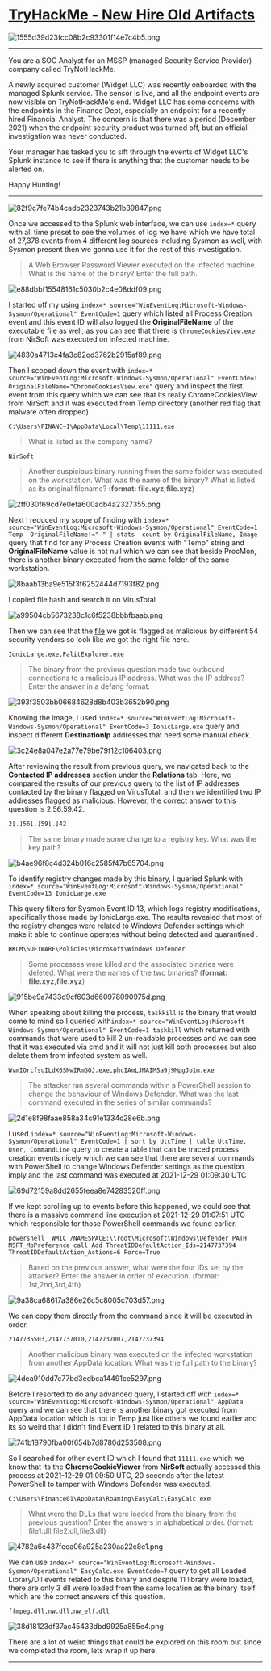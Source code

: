 # [TryHackMe - New Hire Old Artifacts](https://tryhackme.com/room/newhireoldartifacts)
![1555d39d23fcc08b2c93301f14e7c4b5.png](../../_resources/1555d39d23fcc08b2c93301f14e7c4b5.png)
***
You are a SOC Analyst for an MSSP (managed Security Service Provider) company called TryNotHackMe.

A newly acquired customer (Widget LLC) was recently onboarded with the managed Splunk service. The sensor is live, and all the endpoint events are now visible on TryNotHackMe's end. Widget LLC has some concerns with the endpoints in the Finance Dept, especially an endpoint for a recently hired Financial Analyst. The concern is that there was a period (December 2021) when the endpoint security product was turned off, but an official investigation was never conducted. 

Your manager has tasked you to sift through the events of Widget LLC's Splunk instance to see if there is anything that the customer needs to be alerted on. 

Happy Hunting!
***
![82f9c7fe74b4cadb2323743b21b39847.png](../../_resources/82f9c7fe74b4cadb2323743b21b39847.png)

Once we accessed to the Splunk web interface, we can use `index=*` query with all time preset to see the volumes of log we have which we have total of 27,378 events from 4 different log sources including Sysmon as well, with Sysmon present then we gonna use it for the rest of this investigation.

>A Web Browser Password Viewer executed on the infected machine. What is the name of the binary? Enter the full path.

![e88dbbf15548161c5030b2c4e08ddf09.png](../../_resources/e88dbbf15548161c5030b2c4e08ddf09.png)

I started off my using `index=* source="WinEventLog:Microsoft-Windows-Sysmon/Operational" EventCode=1` query which listed all Process Creation event and this event ID will also logged the **OriginalFileName** of the executable file as well, as you can see that there is `ChromeCookiesView.exe` from NirSoft was executed on infected machine.

![4830a4713c4fa3c82ed3762b2915af89.png](../../_resources/4830a4713c4fa3c82ed3762b2915af89.png)

Then I scoped down the event with `index=* source="WinEventLog:Microsoft-Windows-Sysmon/Operational" EventCode=1 OriginalFileName="ChromeCookiesView.exe"` query and inspect the first event from this query which we can see that its really ChromeCookiesView from NirSoft and it was executed from Temp directory (another red flag that malware often dropped).

```
C:\Users\FINANC~1\AppData\Local\Temp\11111.exe
```

>What is listed as the company name?
```
NirSoft
```

>Another suspicious binary running from the same folder was executed on the workstation. What was the name of the binary? What is listed as its original filename? (**format: file.xyz,file.xyz**)

![2ff030f69cd7e0efa600adb4a2327355.png](../../_resources/2ff030f69cd7e0efa600adb4a2327355.png)

Next I reduced my scope of finding with `index=* source="WinEventLog:Microsoft-Windows-Sysmon/Operational" EventCode=1 Temp  OriginalFileName!="-" | stats  count by OriginalFileName, Image` query that find for any Process Creation events with "Temp" string and **OriginalFileName** value is not null which we can see that beside ProcMon, there is another binary executed from the same folder of the same workstation.

![8baab13ba9e515f3f6252444d7193f82.png](../../_resources/8baab13ba9e515f3f6252444d7193f82.png)

I copied file hash and search it on VirusTotal

![a99504cb5673238c1c6f5238bbbfbaab.png](../../_resources/a99504cb5673238c1c6f5238bbbfbaab.png)

Then we can see that the [file](https://www.virustotal.com/gui/file/a798591090c33182526993e634f67fb09e69d243b82a042d26d63c0b9bfba47a/detection) we got is flagged as malicious by different 54 security vendors so look like we got the right file here.

```
IonicLarge.exe,PalitExplorer.exe
```

>The binary from the previous question made two outbound connections to a malicious IP address. What was the IP address? Enter the answer in a defang format.

![393f3503bb06684628d8b403b3652b90.png](../../_resources/393f3503bb06684628d8b403b3652b90.png)

Knowing the image, I used `index=* source="WinEventLog:Microsoft-Windows-Sysmon/Operational" EventCode=3 IonicLarge.exe` query and inspect different **DestinationIp** addresses that need some manual check.

![3c24e8a047e2a77e79be79f12c106403.png](../../_resources/3c24e8a047e2a77e79be79f12c106403.png)

After reviewing the result from previous query, we navigated back to the **Contacted IP addresses** section under the **Relations** tab. Here, we compared the results of our previous query to the list of IP addresses contacted by the binary flagged on VirusTotal. and then we identified two IP addresses flagged as malicious. However, the correct answer to this question is 2.56.59.42.

```
2[.]56[.]59[.]42
```

>The same binary made some change to a registry key. What was the key path?

![b4ae96f8c4d324b016c2585f47b65704.png](../../_resources/b4ae96f8c4d324b016c2585f47b65704.png)

To identify registry changes made by this binary, I queried Splunk with `index=* source="WinEventLog:Microsoft-Windows-Sysmon/Operational" EventCode=13 IonicLarge.exe`

This query filters for Sysmon Event ID 13, which logs registry modifications, specifically those made by IonicLarge.exe. The results revealed that most of the registry changes were related to Windows Defender settings which make it able to continue operates without being detected and quarantined .

```
HKLM\SOFTWARE\Policies\Microsoft\Windows Defender
```

>Some processes were killed and the associated binaries were deleted. What were the names of the two binaries? (**format: file.xyz,file.xyz**)

![915be9a7433d9cf603d660978090975d.png](../../_resources/915be9a7433d9cf603d660978090975d.png)

When speaking about killing the process, `taskkill` is the binary that would come to mind so I queried with`index=* source="WinEventLog:Microsoft-Windows-Sysmon/Operational" EventCode=1 taskkill` which returned with commands that were used to kill 2 un-readable processes and we can see that it was executed via cmd and it will not just kill both processes but also delete them from infected system as well. 

```
WvmIOrcfsuILdX6SNwIRmGOJ.exe,phcIAmLJMAIMSa9j9MpgJo1m.exe
```

>The attacker ran several commands within a PowerShell session to change the behaviour of Windows Defender. What was the last command executed in the series of similar commands?

![2d1e8f98faae858a34c91e1334c28e6b.png](../../_resources/2d1e8f98faae858a34c91e1334c28e6b.png)

I used `index=* source="WinEventLog:Microsoft-Windows-Sysmon/Operational" EventCode=1 | sort by UtcTime
| table UtcTime, User, CommandLine` query to create a table that can be traced process creation events nicely which we can see that there are several commands with PowerShell to change Windows Defender settings as the question imply and the last command was executed at 2021-12-29 01:09:30 UTC

![69d72159a8dd2655feea8e74283520ff.png](../../_resources/69d72159a8dd2655feea8e74283520ff.png)

If we kept scrolling up to events before this happened, we could see that there is a massive command line execution at 2021-12-29 01:07:51 UTC which responsible for those PowerShell commands we found earlier.

```
powershell  WMIC /NAMESPACE:\\root\Microsoft\Windows\Defender PATH MSFT_MpPreference call Add ThreatIDDefaultAction_Ids=2147737394 ThreatIDDefaultAction_Actions=6 Force=True
```

>Based on the previous answer, what were the four IDs set by the attacker? Enter the answer in order of execution. (format: 1st,2nd,3rd,4th)

![9a38ca68617a386e26c5c8005c703d57.png](../../_resources/9a38ca68617a386e26c5c8005c703d57.png)

We can copy them directly from the command since it will be executed in order.

```
2147735503,2147737010,2147737007,2147737394
```

>Another malicious binary was executed on the infected workstation from another AppData location. What was the full path to the binary?

![4dea910dd7c77bd3edbca14491ce5297.png](../../_resources/4dea910dd7c77bd3edbca14491ce5297.png)

Before I resorted to do any advanced query, I started off with `index=* source="WinEventLog:Microsoft-Windows-Sysmon/Operational" AppData` query and we can see that there is another binary got executed from AppData location which is not in Temp just like others we found earlier and its so weird that I didn't find Event ID 1 related to this binary at all.

![741b18790fba00f654b7d8780d253508.png](../../_resources/741b18790fba00f654b7d8780d253508.png)

So I searched for other event ID which I found that `11111.exe` which we know that its the **ChromeCookieViewer** from **NirSoft** actually accessed this process at 2021-12-29 01:09:50 UTC, 20 seconds after the latest PowerShell to tamper with Windows Defender was executed.

```
C:\Users\Finance01\AppData\Roaming\EasyCalc\EasyCalc.exe
```

>What were the DLLs that were loaded from the binary from the previous question? Enter the answers in alphabetical order. (format: file1.dll,file2.dll,file3.dll)

![4782a6c437feea06a925a230aa22c8e1.png](../../_resources/4782a6c437feea06a925a230aa22c8e1.png)

We can use `index=* source="WinEventLog:Microsoft-Windows-Sysmon/Operational" EasyCalc.exe EventCode=7` query to get all Loaded Library/Dll events related to this binary and despite 11 library were loaded, there are only 3 dll were loaded from the same location as the binary itself which are the correct answers of this question.

```
ffmpeg.dll,nw.dll,nw_elf.dll
```

![38d18123df37ac45433dbd9925a855e4.png](../../_resources/38d18123df37ac45433dbd9925a855e4.png)

There are a lot of weird things that could be explored on this room but since we completed the room, lets wrap it up here.
***